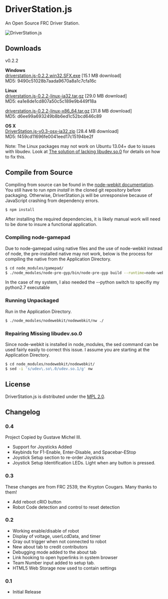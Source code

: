# DriverStation.js

An Open Source FRC Driver Station.

![DriverStation.js](http://i.imgur.com/vMrjbTg.png)

## Downloads

v0.2.2

**Windows**  
[driverstation.js-0.2.2.win32.SFX.exe](http://ubuntuone.com/7Vt37YX2Hr8oyzJ6oydXgg) [15.1 MB download]  
MD5: 9490c51028b7aada9670a8a1c7cfa16c

**Linux**  
[driverstation.js-0.2.2-linux-ia32.tar.gz](http://ubuntuone.com/6c7cMCrfMJV4fn4lnYoRBu)  [29.0 MB download]  
MD5: ea1e8de1cd807a50c5c189e9b449f18a

[driverstation.js-0.2.2-linux-x86_64.tar.gz](http://ubuntuone.com/3tjxxS7Q2Cnq4qga7vhdbD) [31.8 MB download]  
MD5: d6ee99a693249b8b6ed1c52bcd646c89

**OS X**  
[DriverStation.js-v0.3-osx-ia32.zip](http://ubuntuone.com/0NkvZ5bMdZVVzeMZTqeepv) [28.4 MB download]  
MD5: f459cd11696fe0041eed17c15194be2f

Note: The Linux packages may not work on Ubuntu 13.04+ due to issues with libudev.
Look at [The solution of lacking libudev.so.0](https://github.com/rogerwang/node-webkit/wiki/The-solution-of-lacking-libudev.so.0) for details on how to fix this.

## Compile from Source

Compiling from source can be found in the [node-webkit documentation](https://github.com/rogerwang/node-webkit/wiki/How-to-package-and-distribute-your-apps).
You still have to run *npm install* in the cloned git repository before
packaging. Otherwise, DriverStation.js will be unresponsive because of
JavaScript crashing from dependency errors.

``` bash
$ npm install
```

After installing the required dependencies, it is likely manual work will need to be done to insure a functional application.

### Compiling node-gamepad

Due to node-gamepad using native files and the use of node-webkit instead of node, the pre-installed native may not work, below is the process for compiling the native from the Application Directory.

``` bash
$ cd node_modules/gamepad/
$ ./node_modules/node-pre-gyp/bin/node-pre-gyp build --runtime=node-webkit --target=0.8.6
```

In the case of my system, I also needed the --python switch to specifiy my python2.7 executable

### Running Unpackaged

Run in the Application Directory.

``` bash
$ ./node_modules/nodewebkit/nodewebkit/nw ./
```

### Repairing Missing libudev.so.0

Since node-webkit is installed in node_modules, the sed command can be used fairly easily to correct this issue. I assume you are starting at the Application Directory.

``` bash
$ cd node_modules/nodewebkit/nodewebkit/
$ sed -i 's/udev\.so\.0/udev.so.1/g' nw
```

## License

DriverStation.js is distributed under the [MPL 2.0](http://www.mozilla.org/MPL/2.0/).

## Changelog

### 0.4
Project Copied by Gustave Michel III.
- Support for Joysticks Added
- Keybinds for F1-Enable, Enter-Disable, and Spacebar-EStop
- Joystick Setup section to re-order Joysticks
- Joystick Setup Identification LEDs. Light when any button is pressed.

### 0.3
These changes are from FRC 2539, the Krypton Cougars. Many thanks to them!
- Add reboot cRIO button
- Robot Code detection and control to reset detection

### 0.2
- Working enable/disable of robot
- Display of voltage, userLcdData, and timer
- Gray out trigger when not connected to robot
- New about tab to credit contributors
- Debugging mode added to the about tab
- Link hooking to open hyperlinks in system browser
- Team Number input added to setup tab.
- HTML5 Web Storage now used to contain settings

### 0.1
- Initial Release
